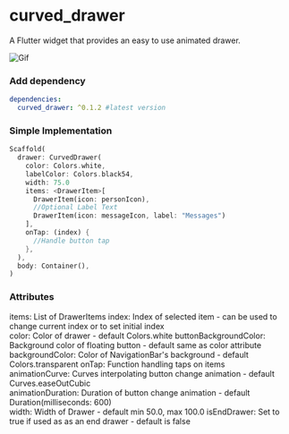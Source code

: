 # curved_drawer

A Flutter widget that provides an easy to use animated drawer.

![Gif](https://github.com/undrbridge/curved_drawer/blob/master/example/example.GIF "Demo Gif")


### Add dependency

```yaml
dependencies:
  curved_drawer: ^0.1.2 #latest version
```
### Simple Implementation
```dart
Scaffold(
  drawer: CurvedDrawer(
    color: Colors.white,
    labelColor: Colors.black54,
    width: 75.0
    items: <DrawerItem>[
      DrawerItem(icon: personIcon),
      //Optional Label Text
      DrawerItem(icon: messageIcon, label: "Messages")
    ],
    onTap: (index) {
      //Handle button tap
    },
  ),
  body: Container(),
)
```

### Attributes

items: List of DrawerItems 
index: Index of selected item - can be used to change current index or to set initial index  
color: Color of drawer - default Colors.white 
buttonBackgroundColor: Background color of floating button - default same as color attribute  
backgroundColor: Color of NavigationBar's background - default Colors.transparent 
onTap: Function handling taps on items  
animationCurve: Curves interpolating button change animation - default Curves.easeOutCubic  
animationDuration: Duration of button change animation - default Duration(milliseconds: 600)  
width: Width of Drawer - default min 50.0, max 100.0
isEndDrawer: Set to true if used as as an end drawer - default is false